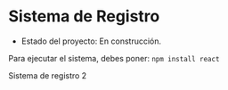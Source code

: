 <h1>Sistema de Registro</h1>

- Estado del proyecto: En construcción.

Para ejecutar el sistema, debes poner: ```npm install react```



Sistema de registro 2
